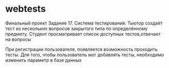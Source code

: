 # webtests
Финальный проект
Задание 17. Система тестирования. 
Тьютор создаёт тест из нескольких вопросов закрытого типа по определённому предмету. 
Студент просматривает список доступных тестов,отвечает на вопросы 

При регистрации пользователя, появляется возможность проходить тесты.  Для того,  чтобы пользователь мог добавлять тесты,  необходимо изменить параметр в базе данных 
